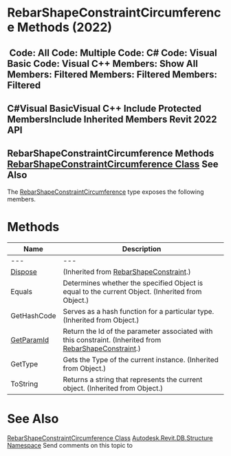 # RebarShapeConstraintCircumference Methods (2022)

﻿
 Code: All Code: Multiple Code: C# Code: Visual Basic Code: Visual C++  Members: Show All Members: Filtered Members: Filtered Members: Filtered   
---  
C#Visual BasicVisual C++
Include Protected MembersInclude Inherited Members
Revit 2022 API  
---  
RebarShapeConstraintCircumference Methods  
[RebarShapeConstraintCircumference Class](1834e2d5-cc02-e1f3-3e17-8058593ff6f7.md "RebarShapeConstraintCircumference Class") See Also  
---  
The [RebarShapeConstraintCircumference](1834e2d5-cc02-e1f3-3e17-8058593ff6f7.md "RebarShapeConstraintCircumference Class") type exposes the following members.
# Methods
| Name | Description |
| --- | --- |
| --- | --- | --- |
| [Dispose](80be3c21-c088-51c7-7d4a-8df7a2554062.md "Dispose Method") | (Inherited from [RebarShapeConstraint](21c642f3-7aae-759b-4aac-ff4e2dd77d57.md "RebarShapeConstraint Class").) |
| Equals | Determines whether the specified Object is equal to the current Object. (Inherited from Object.) |
| GetHashCode | Serves as a hash function for a particular type.  (Inherited from Object.) |
| [GetParamId](bfb42a51-8d55-41f3-aea9-21f60b228923.md "GetParamId Method") | Return the Id of the parameter associated with this constraint.  (Inherited from [RebarShapeConstraint](21c642f3-7aae-759b-4aac-ff4e2dd77d57.md "RebarShapeConstraint Class").) |
| GetType | Gets the Type of the current instance. (Inherited from Object.) |
| ToString | Returns a string that represents the current object. (Inherited from Object.) |

# See Also
[RebarShapeConstraintCircumference Class](1834e2d5-cc02-e1f3-3e17-8058593ff6f7.md "RebarShapeConstraintCircumference Class")
[Autodesk.Revit.DB.Structure Namespace](d586b341-f687-9d90-e96d-255806b7d4fc.md "Autodesk.Revit.DB.Structure Namespace")
Send comments on this topic to 